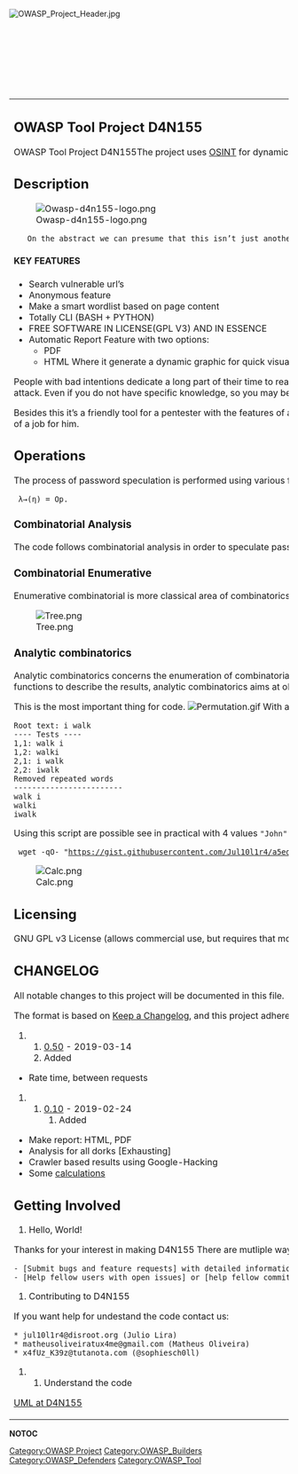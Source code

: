 <div style="width:100%;height:160px;border:0,margin:0;overflow: hidden;">

![OWASP_Project_Header.jpg](OWASP_Project_Header.jpg
"OWASP_Project_Header.jpg")

</div>

<table>
<tbody>
<tr class="odd">
<td><p><span style="color:#ff0000"></p>
<h2 id="owasp_tool_project_d4n155">OWASP Tool Project D4N155</h2>
<p>OWASP Tool Project D4N155The project uses <a href="https://en.wikipedia.org/wiki/Open-source_intelligence">OSINT</a> for dynamic and smart attack of brute force, using a complex operation and get the word list using expressions find</p>
<h2 id="description">Description</h2>
<figure>
<img src="Owasp-d4n155-logo.png" title="Owasp-d4n155-logo.png" alt="Owasp-d4n155-logo.png" /><figcaption>Owasp-d4n155-logo.png</figcaption>
</figure>
<p><span></p>
<p><code>   On the abstract we can presume that this isn’t just another pentest tool this is a truly powerful tool, that integrate various key features of another projects and ideas of the developers and aggregate then in a same place.</code></p>
<p></span></p>
<h4 id="key_features">KEY FEATURES</h4>
<ul>
<li>Search vulnerable url’s</li>
<li>Anonymous feature</li>
<li>Make a smart wordlist based on page content</li>
<li>Totally CLI (BASH + PYTHON)</li>
<li>FREE SOFTWARE IN LICENSE(GPL V3) AND IN ESSENCE</li>
<li>Automatic Report Feature with two options:
<ul>
<li>PDF</li>
<li>HTML Where it generate a dynamic graphic for quick visualization</li>
</ul></li>
</ul>
<p>People with bad intentions dedicate a long part of their time to read profiles,posts analyzing then, observing reactions with in order to obtain the maximum information about their targets in order to make their list(of passwords) and the door for attack. Even if you do not have specific knowledge, so you may be using this tool will help you get a sense of how vulnerable you are and consequently take action and prevent a possible attack.</p>
<p>Besides this it’s a friendly tool for a pentester with the features of automatics reports the professional can save time, writing extensive reports with pages of print screens, technician reports and transcription of procedures this tool can make a half of a job for him.</p>
<h2 id="operations">Operations</h2>
<p>The process of password speculation is performed using various functions, all using recursive ones, as the equation shows.</p>
<p><code> λ→(η) = Op.</code></p>
<h3 id="combinatorial_analysis">Combinatorial Analysis</h3>
<p>The code follows combinatorial analysis in order to speculate passwords and we’ll explain next.</p>
<h3 id="combinatorial_enumerative">Combinatorial Enumerative</h3>
<p>Enumerative combinatorial is more classical area of combinatorics and concentrates on counting the number of combinatorial objects</p>
<figure>
<img src="Tree.png" title="Tree.png" alt="Tree.png" /><figcaption>Tree.png</figcaption>
</figure>
<h3 id="analytic_combinatorics">Analytic combinatorics</h3>
<p>Analytic combinatorics concerns the enumeration of combinatorial structures using tools from complex analysis and probability theory. In contrast with enumerative combinatorics, which uses explicit combinatorial formulae and generating functions to describe the results, analytic combinatorics aims at obtaining asymptotic formulae.</p>
<p>This is the most important thing for code. <img src="Permutation.gif" title="fig:Permutation.gif" alt="Permutation.gif" /> With all the possibilities of combinations, example: <span></p>
<p><code>Root text: i walk</code><br />
<code>---- Tests ----</code><br />
<code>1,1: walk i</code><br />
<code>1,2: walki</code><br />
<code>2,1: i walk</code><br />
<code>2,2: iwalk</code><br />
<code>Removed repeated words</code><br />
<code>------------------------</code><br />
<code>walk i</code><br />
<code>walki</code><br />
<code>iwalk</code></p>
<p></span></p>
<p>Using this script are possible see in practical with 4 values <code>"John","have","easy","pass"</code>, run:</p>
<p><code> wget -qO- "</code><a href="https://gist.githubusercontent.com/Jul10l1r4/a5edfae6b0f206b4e491152c9f6b4347/raw/6c246b3a32db2f19fe5c68394663a1c995d8f625/mess.py"><code>https://gist.githubusercontent.com/Jul10l1r4/a5edfae6b0f206b4e491152c9f6b4347/raw/6c246b3a32db2f19fe5c68394663a1c995d8f625/mess.py</code></a><code>" | python3</code></p>
<figure>
<img src="Calc.png" title="Calc.png" alt="Calc.png" /><figcaption>Calc.png</figcaption>
</figure>
<h2 id="licensing">Licensing</h2>
<p>GNU GPL v3 License (allows commercial use, but requires that modifications to your code stay open source, thus prohibiting proprietary forks of your project)</p>
<h2 id="changelog">CHANGELOG</h2>
<p>All notable changes to this project will be documented in this file.</p>
<p>The format is based on <a href="https://keepachangelog.com/en/1.0.0/">Keep a Changelog</a>, and this project adheres to <a href="https://semver.org/spec/v2.0.0.html">Semantic Versioning</a>.</p>
<ol>
<li><ol>
<li><a href="https://github.com/adasecurity/D4N155/tree/0.50">0.50</a> - 2019-03-14</li>
<li>Added</li>
</ol></li>
</ol>
<ul>
<li>Rate time, between requests</li>
</ul>
<ol>
<li><ol>
<li><a href="https://github.com/adasecurity/D4N155/tree/0.10">0.10</a> - 2019-02-24
<ol>
<li>Added</li>
</ol></li>
</ol></li>
</ol>
<ul>
<li>Make report: HTML, PDF</li>
<li>Analysis for all dorks [Exhausting]</li>
<li>Crawler based results using Google-Hacking</li>
<li>Some <a href="https://adasecurity.github.io/D4N155/theories/#operation-of-d4n155">calculations</a></li>
</ul>
<h2 id="getting_involved">Getting Involved</h2>
<ol>
<li>Hello, World!</li>
</ol>
<p>Thanks for your interest in making D4N155 There are mutliple ways to help beyond just writing code:</p>
<p><code>- [Submit bugs and feature requests] with detailed information about your issue or idea.</code><br />
<code>- [Help fellow users with open issues] or [help fellow committers test recent pull requests].</code></p>
<ol>
<li>Contributing to D4N155</li>
</ol>
<p>If you want help for undestand the code contact us:</p>
<p><code>* jul10l1r4@disroot.org (Julio Lira)</code><br />
<code>* matheusoliveiratux4me@gmail.com (Matheus Oliveira)</code><br />
<code>* x4fUz_K39z@tutanota.com (@sophiesch0ll)</code></p>
<ol>
<li><ol>
<li>Understand the code</li>
</ol></li>
</ol>
<p><a href="https://framindmap.org/c/maps/655325/public">UML at D4N155</a></p></td>
<td><h2 id="project_resources">Project Resources</h2>
<p><a href="https://github.com/OWASP/D4N155">Installation Package</a></p>
<p><a href="https://github.com/OWASP/D4N155">Source Code</a></p>
<p><a href="https://github.com/adasecurity/D4N155/blob/master/CHANGELOG.md">What's New (Revision History)</a></p>
<p><a href="https://d4n155.rtfd.io">Documentation</a></p>
<p><a href="https://github.com/OWASP/D4N155/issues">Issue Tracker</a></p>
<p><a href="https://asciinema.org/a/222527">Video</a></p>
<p><a href="https://adasecurity.github.io/D4N155/theories/#operation-of-d4n155">Operation of D4N155</a></p>
<h2 id="colaborators">Colaborators</h2>
<p>Clara Nobre (@claranobre)</p>
<p>Fernando Eloi(@EloiAlbuquerque)</p>
<p>Guilmour Rossi (<a href="https://guilmour.org">@guilmour</a>)</p>
<p>Julio Lira (<a href="https://jul10l1r4.github.io/">@jul10l1r4</a>)</p>
<p>Kádson Breno (<a href="https://github.com/att4ck3rs3cur1ty">@kr4m3r</a>)</p>
<p>Matheus Oliveira (<a href="https://www.linkedin.com/in/matheus-0liveira/">@Matheus_0liveira</a>)</p>
<h2 id="related_projects">Related Projects</h2>
<ul>
<li><a href="https://youtu.be/z6-B-eqhyI4">Posso quebrar sua senha? D4N155 - CPBSB</a></li>
</ul></td>
</tr>
</tbody>
</table>

__NOTOC__ <headertabs />

[Category:OWASP Project](Category:OWASP_Project "wikilink")
[Category:OWASP_Builders](Category:OWASP_Builders "wikilink")
[Category:OWASP_Defenders](Category:OWASP_Defenders "wikilink")
[Category:OWASP_Tool](Category:OWASP_Tool "wikilink")